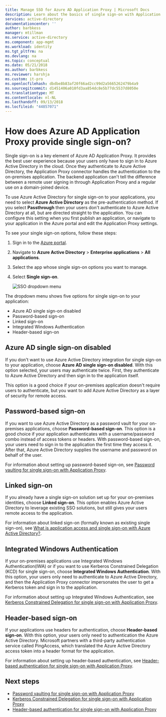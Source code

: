 ```yaml
---
title: Manage SSO for Azure AD Application Proxy | Microsoft Docs
description: Learn about the basics of single sign-on with Application Proxy
services: active-directory
documentationcenter: ''
author: barbkess
manager: mtillman
ms.service: active-directory
ms.component: app-mgmt
ms.workload: identity
ms.tgt_pltfrm: na
ms.devlang: na
ms.topic: conceptual
ms.date: 05/21/2018
ms.author: barbkess
ms.reviewer: harshja
ms.custom: it-pro
ms.openlocfilehash: dbdbe8b83af20f66ad2cc99d2a5665262479b4a9
ms.sourcegitcommit: d1451406a010fd3aa854dc8e5b77dc5537d8050e
ms.translationtype: MT
ms.contentlocale: nl-NL
ms.lasthandoff: 09/13/2018
ms.locfileid: "44857071"
---
```

# <a name="how-does-azure-ad-application-proxy-provide-single-sign-on"></a>How does Azure AD Application Proxy provide single sign-on?

Single sign-on is a key element of Azure AD Application Proxy.  It provides the best user experience because your users only have to sign in to Azure Active Directory in the cloud. Once they authenticate to Azure Active Directory, the Application Proxy connector handles the authentication to the on-premises application. The backend application can't tell the difference between a remote user signing in through Application Proxy and a regular use on a domain-joined device. 

To use Azure Active Directory for single sign-on to your applications, you need to select **Azure Active Directory** as the pre-authentication method. If you select **Passthrough** then your users don't authenticate to Azure Active Directory at all, but are directed straight to the application. You can configure this setting when you first publish an application, or navigate to your application in the Azure portal and edit the Application Proxy settings. 

To see your single sign-on options, follow these steps:

1. Sign in to the [Azure portal](https://portal.azure.com).
2. Navigate to **Azure Active Directory** > **Enterprise applications** > **All applications**.
3. Select the app whose single sign-on options you want to manage.
4. Select **Single sign-on**.

   ![SSO dropdown menu](./media/application-proxy-single-sign-on/single-sign-on-mode.png)

The dropdown menu shows five options for single sign-on to your application:

* Azure AD single sign-on disabled
* Password-based sign-on
* Linked sign-on
* Integrated Windows Authentication
* Header-based sign-on

## <a name="azure-ad-single-sign-on-disabled"></a>Azure AD single sign-on disabled

If you don't want to use Azure Active Directory integration for single sign-on to your application, choose **Azure AD single sign-on disabled**. With this option selected, your users may authenticate twice. First, they authenticate to Azure Active Directory and then sign in to the application itself. 

This option is a good choice if your on-premises application doesn't require users to authenticate, but you want to add Azure Active Directory as a layer of security for remote access. 

## <a name="password-based-sign-on"></a>Password-based sign-on

If you want to use Azure Active Directory as a password vault for your on-premises applications, choose **Password-based sign-on**. This option is a good choice if your application authenticates with a username/password combo instead of access tokens or headers. With password-based sign-on, your users need to sign in to the application the first time they access it. After that, Azure Active Directory supplies the username and password on behalf of the user. 

For information about setting up password-based sign-on, see [Password vaulting for single sign-on with Application Proxy](application-proxy-configure-single-sign-on-password-vaulting.md).

## <a name="linked-sign-on"></a>Linked sign-on

If you already have a single sign-on solution set up for your on-premises identities, choose **Linked sign-on**. This option enables Azure Active Directory to leverage existing SSO solutions, but still gives your users remote access to the application. 

For information about linked sign-on (formally known as existing single sign-on), see [What is application access and single sign-on with Azure Active Directory?](what-is-single-sign-on.md#how-does-single-sign-on-with-azure-active-directory-work).

## <a name="integrated-windows-authentication"></a>Integrated Windows Authentication

If your on-premises applications use Integrated Windows Authentication(IWA) or if you want to use Kerberos Constrained Delegation (KCD) for single sign-on, choose **Integrated Windows Authentication**. With this option, your users only need to authenticate to Azure Active Directory, and then the Application Proxy connector impersonates the user to get a Kerberos token and sign in to the application. 

For information about setting up Integrated Windows Authentication, see [Kerberos Constrained Delegation for single sign-on with Application Proxy](application-proxy-configure-single-sign-on-with-kcd.md).

## <a name="header-based-sign-on"></a>Header-based sign-on 

If your applications use headers for authentication, choose **Header-based sign-on**. With this option, your users only need to authentication the Azure Active Directory. Microsoft partners with a third-party authentication service called PingAccess, which translated the Azure Active Directory access token into a header format for the application. 

For information about setting up header-based authentication, see [Header-based authentication for single sign-on with Application Proxy](application-proxy-configure-single-sign-on-with-ping-access.md).

## <a name="next-steps"></a>Next steps

- [Password vaulting for single sign-on with Application Proxy](application-proxy-configure-single-sign-on-password-vaulting.md)
- [Kerberos Constrained Delegation for single sign-on with Application Proxy](application-proxy-configure-single-sign-on-with-kcd.md)
- [Header-based authentication for single sign-on with Application Proxy](application-proxy-configure-single-sign-on-with-ping-access.md) 
